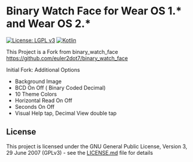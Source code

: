 #  Binary Watch Face for Wear OS 1.\* and Wear OS 2.\*
[![License: LGPL v3](https://img.shields.io/badge/License-LGPL%20v3-blue.svg)](https://www.gnu.org/licenses/lgpl-3.0)
[![Kotlin](https://img.shields.io/badge/style-1.3.10-green.svg?style=flat&label=Kotlin)](https://kotlinlang.org) 

This Project is a Fork from binary_watch_face
https://github.com/euler2dot7/binary_watch_face

Initial Fork:
Additional Options

* Background Image
* BCD On Off ( Binary Coded Decimal)
* 10 Theme Colors
* Horizontal Read On Off
* Seconds On Off
* Visual Help tap, Decimal View double tap

## License
This project is licensed under the GNU General Public License, Version 3, 29 June 2007 (GPLv3) - see the [LICENSE.md](LICENSE.md) file for details
